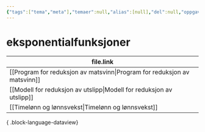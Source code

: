 ```yaml
---
{"tags":["tema","meta"],"temaer":null,"alias":[null],"del":null,"oppgave":null,"fag":null,"eksamen":null,"dg-publish":true,"title":"eksponentialfunksjoner","date":"2023-06-01","modified":"2023-06-01","permalink":"/temaer/eksponentialfunksjoner/","dgPassFrontmatter":true}
---
```



# eksponentialfunksjoner
| file.link                                                                   |
| --------------------------------------------------------------------------- |
| [[Program for reduksjon av matsvinn\|Program for reduksjon av matsvinn]] |
| [[Modell for reduksjon av utslipp\|Modell for reduksjon av utslipp]]     |
| [[Timelønn og lønnsvekst\|Timelønn og lønnsvekst]]                       |

{ .block-language-dataview}
